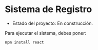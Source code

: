 <h1> Sistema de Registro </h1>

- Estado del proyecto: En construcción.

Para ejecutar el sistema, debes poner:

`npm install react`
